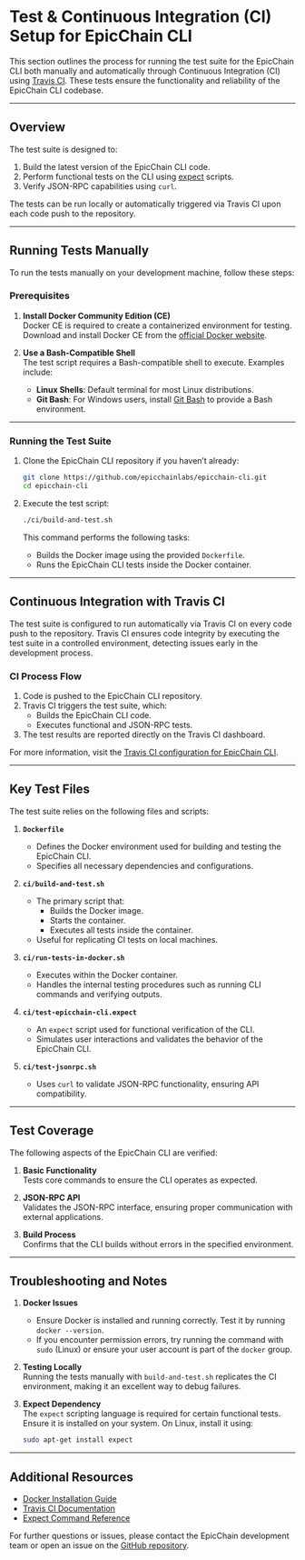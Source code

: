 # Test & Continuous Integration (CI) Setup for EpicChain CLI

This section outlines the process for running the test suite for the EpicChain CLI both manually and automatically through Continuous Integration (CI) using [Travis CI](https://travis-ci.org/epicchainlabs/epicchain-cli). These tests ensure the functionality and reliability of the EpicChain CLI codebase.

---

## Overview

The test suite is designed to:

1. Build the latest version of the EpicChain CLI code.
2. Perform functional tests on the CLI using [expect](https://linux.die.net/man/1/expect) scripts.
3. Verify JSON-RPC capabilities using `curl`.

The tests can be run locally or automatically triggered via Travis CI upon each code push to the repository.

---

## Running Tests Manually

To run the tests manually on your development machine, follow these steps:

### Prerequisites

1. **Install Docker Community Edition (CE)**  
   Docker CE is required to create a containerized environment for testing. Download and install Docker CE from the [official Docker website](https://www.docker.com/community-edition#/download).

2. **Use a Bash-Compatible Shell**  
   The test script requires a Bash-compatible shell to execute. Examples include:
   - **Linux Shells**: Default terminal for most Linux distributions.
   - **Git Bash**: For Windows users, install [Git Bash](https://gitforwindows.org/) to provide a Bash environment.

---

### Running the Test Suite

1. Clone the EpicChain CLI repository if you haven’t already:

   ```bash
   git clone https://github.com/epicchainlabs/epicchain-cli.git
   cd epicchain-cli
   ```

2. Execute the test script:

   ```bash
   ./ci/build-and-test.sh
   ```

   This command performs the following tasks:
   - Builds the Docker image using the provided `Dockerfile`.
   - Runs the EpicChain CLI tests inside the Docker container.

---

## Continuous Integration with Travis CI

The test suite is configured to run automatically via Travis CI on every code push to the repository. Travis CI ensures code integrity by executing the test suite in a controlled environment, detecting issues early in the development process.

### CI Process Flow

1. Code is pushed to the EpicChain CLI repository.
2. Travis CI triggers the test suite, which:
   - Builds the EpicChain CLI code.
   - Executes functional and JSON-RPC tests.
3. The test results are reported directly on the Travis CI dashboard.

For more information, visit the [Travis CI configuration for EpicChain CLI](https://travis-ci.org/epicchainlabs/epicchain-cli).

---

## Key Test Files

The test suite relies on the following files and scripts:

1. **`Dockerfile`**  
   - Defines the Docker environment used for building and testing the EpicChain CLI.
   - Specifies all necessary dependencies and configurations.

2. **`ci/build-and-test.sh`**  
   - The primary script that:
     - Builds the Docker image.
     - Starts the container.
     - Executes all tests inside the container.  
   - Useful for replicating CI tests on local machines.

3. **`ci/run-tests-in-docker.sh`**  
   - Executes within the Docker container.
   - Handles the internal testing procedures such as running CLI commands and verifying outputs.

4. **`ci/test-epicchain-cli.expect`**  
   - An `expect` script used for functional verification of the CLI.
   - Simulates user interactions and validates the behavior of the EpicChain CLI.

5. **`ci/test-jsonrpc.sh`**  
   - Uses `curl` to validate JSON-RPC functionality, ensuring API compatibility.

---

## Test Coverage

The following aspects of the EpicChain CLI are verified:

1. **Basic Functionality**  
   Tests core commands to ensure the CLI operates as expected.

2. **JSON-RPC API**  
   Validates the JSON-RPC interface, ensuring proper communication with external applications.

3. **Build Process**  
   Confirms that the CLI builds without errors in the specified environment.

---

## Troubleshooting and Notes

1. **Docker Issues**  
   - Ensure Docker is installed and running correctly. Test it by running `docker --version`.
   - If you encounter permission errors, try running the command with `sudo` (Linux) or ensure your user account is part of the `docker` group.

2. **Testing Locally**  
   Running the tests manually with `build-and-test.sh` replicates the CI environment, making it an excellent way to debug failures.

3. **Expect Dependency**  
   The `expect` scripting language is required for certain functional tests. Ensure it is installed on your system. On Linux, install it using:

   ```bash
   sudo apt-get install expect
   ```

---

## Additional Resources

- [Docker Installation Guide](https://docs.docker.com/get-docker/)  
- [Travis CI Documentation](https://docs.travis-ci.com/)  
- [Expect Command Reference](https://linux.die.net/man/1/expect)

For further questions or issues, please contact the EpicChain development team or open an issue on the [GitHub repository](https://github.com/epicchainlabs/epicchain-cli/issues).